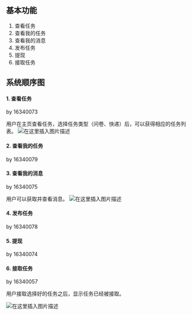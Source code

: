 ## 基本功能
1. 查看任务
2. 查看我的任务
3. 查看我的消息
4. 发布任务
5. 提现
6. 接取任务

## 系统顺序图
#### 1. 查看任务
by 16340073

用户在主页查看任务，选择任务类型（问卷、快递）后，可以获得相应的任务列表。
![在这里插入图片描述](https://img-blog.csdnimg.cn/20190625201149212.png?x-oss-process=image/watermark,type_ZmFuZ3poZW5naGVpdGk,shadow_10,text_aHR0cHM6Ly9ibG9nLmNzZG4ubmV0L2NhdF94aW5n,size_16,color_FFFFFF,t_70)

#### 2. 查看我的任务
by 16340079


#### 3. 查看我的消息
by 16340075

用户可以获取并查看消息。
![在这里插入图片描述](https://github.com/sysu620/sysu620/blob/master/%E9%9C%80%E6%B1%82%E8%A7%84%E6%A0%BC%E8%AF%B4%E6%98%8E%E4%B9%A6%E7%9B%B8%E5%85%B3%E6%96%87%E6%A1%A3/image/3.Massage.png)


#### 4. 发布任务
by 16340078


#### 5. 提现
by 16340074


#### 6. 接取任务
by 16340057

用户接取选择好的任务之后，显示任务已经被接取。

![在这里插入图片描述](https://github.com/sysu620/sysu620/blob/master/%E9%9C%80%E6%B1%82%E8%A7%84%E6%A0%BC%E8%AF%B4%E6%98%8E%E4%B9%A6%E7%9B%B8%E5%85%B3%E6%96%87%E6%A1%A3/image/6.PickUpTask.png?raw=true)

